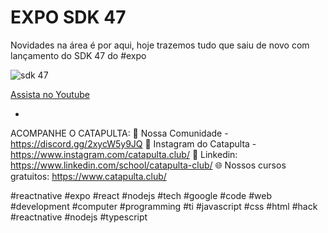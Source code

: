 #  EXPO SDK 47
Novidades na área é por aqui, hoje trazemos tudo que saiu de novo com lançamento do SDK 47 do #expo 


![sdk 47](https://user-images.githubusercontent.com/28990749/203407309-57ffc818-4f3b-4bfb-9914-83e183a58ce4.png)

[Assista no Youtube](https://youtu.be/GFmLx65tBxc)

-

ACOMPANHE O CATAPULTA:
🧩 Nossa Comunidade - https://discord.gg/2xycW5y9JQ
📸 Instagram do Catapulta - https://www.instagram.com/catapulta.club/
🔷 Linkedin: https://www.linkedin.com/school/catapulta-club/
🌐 Nossos cursos gratuitos: https://www.catapulta.club/

#reactnative #expo #react #nodejs #tech #google #code #web #development #computer #programming #ti #javascript #css #html #hack #reactnative #nodejs #typescript
